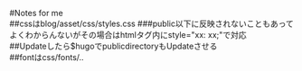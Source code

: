 #Notes for me  
##cssはblog/asset/css/styles.css
###public以下に反映されないこともあってよくわからんないがその場合はhtmlタグ内にstyle="xx: xx;"で対応  
##Updateしたら$hugoでpublicdirectoryもUpdateさせる  
##fontはcss/fonts/..